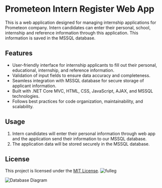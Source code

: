 # Prometeon Intern Register Web App

This is a web application designed for managing internship applications for Prometeon company. Intern candidates can enter their personal, school, internship and reference information through this application. This information is saved in the MSSQL database.

## Features

- User-friendly interface for internship applicants to fill out their personal, educational, internship, and reference information.
- Validation of input fields to ensure data accuracy and completeness.
- Seamless integration with MSSQL database for secure storage of applicant information.
- Built with .NET Core MVC, HTML, CSS, JavaScript, AJAX, and MSSQL technologies.
- Follows best practices for code organization, maintainability, and scalability.

## Usage

1. Intern candidates will enter their personal information through web app and the application send their information to our MSSQL database.
2. The application data will be stored securely in the MSSQL database.


## License

This project is licensed under the [MIT License](LICENSE).
![fulleg](https://github.com/kubicix/Prometeon-Intern-Register-Web-App-with-.NET-Core/assets/96316375/819f954a-8122-4d53-bb82-e971e441f08e)

![Database Diagram](https://github.com/kubicix/Prometeon-Intern-Register-Web-App-with-.NET-Core/assets/96316375/1f2f9289-8202-45ed-92c9-e27033c9b141)


